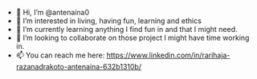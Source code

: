 - 👋 Hi, I’m @antenaina0
- 👀 I’m interested in living, having fun, learning and ethics  
- 🌱 I’m currently learning anything I find fun in and that I might need.
- 💞️ I’m looking to collaborate on those project I might have time working in.
- 📫 You can reach me here: https://www.linkedin.com/in/rarihaja-razanadrakoto-antenaina-632b1310b/
